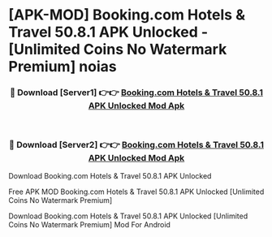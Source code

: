 # [APK-MOD] Booking.com  Hotels & Travel 50.8.1 APK Unlocked - [Unlimited Coins No Watermark Premium] noias



<div align="center">
<h3>🔴 Download [Server1] 👉👉 <a href="https://momento.my/?title=Booking.com__Hotels_&_Travel_50.8.1_APK_Unlocked">Booking.com  Hotels & Travel 50.8.1 APK Unlocked Mod Apk</a></h3><br>

<h3>🔴 Download [Server2] 👉👉 <a href="https://momento.my/?title=Booking.com__Hotels_&_Travel_50.8.1_APK_Unlocked">Booking.com  Hotels & Travel 50.8.1 APK Unlocked Mod Apk</a></h3>
</div>



Download Booking.com  Hotels & Travel 50.8.1 APK Unlocked 

Free APK MOD Booking.com  Hotels & Travel 50.8.1 APK Unlocked [Unlimited Coins No Watermark Premium]

Download Booking.com  Hotels & Travel 50.8.1 APK Unlocked [Unlimited Coins No Watermark Premium] Mod For Android
